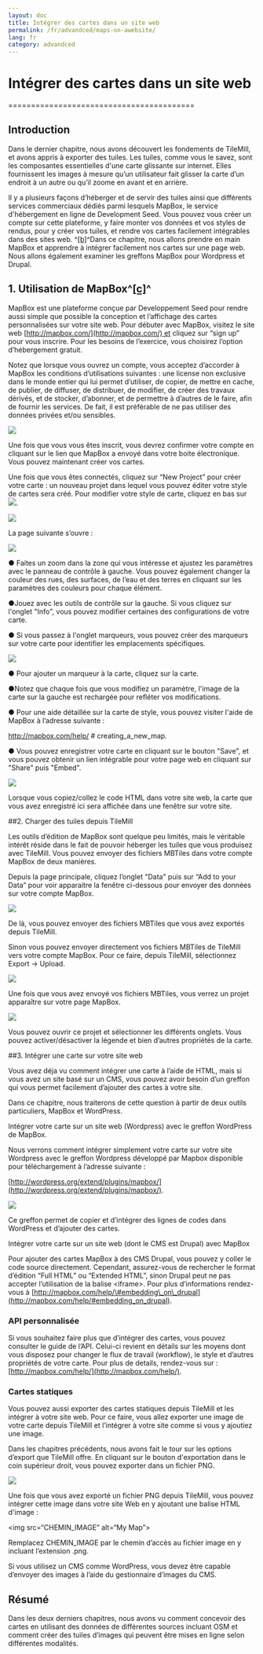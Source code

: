 ```yaml
---
layout: doc
title: Intégrer des cartes dans un site web
permalink: /fr/advandced/maps-on-awebsite/
lang: fr
category: advandced
---
```



# Intégrer des cartes dans un site web
=========================================

## Introduction

Dans le dernier chapitre, nous avons découvert les fondements de
TileMill, et avons appris à exporter des tuiles. Les tuiles, comme vous
le savez, sont les composantes essentielles d'une carte glissante sur
internet. Elles fournissent les images à mesure qu’un utilisateur fait
glisser la carte d’un endroit à un autre ou qu’il zoome en avant et en
arrière.

Il y a plusieurs façons d’héberger et de servir des tuiles ainsi que
différents services commerciaux dédiés parmi lesquels MapBox, le service
d'hébergement en ligne de Development Seed. Vous pouvez vous créer un
compte sur cette plateforme, y faire monter vos données et vos styles de
rendus, pour y créer vos tuiles, et rendre vos cartes facilement
intégrables dans des sites web. ^[[b]](#cmnt2)^Dans ce chapitre, nous
allons prendre en main MapBox et apprendre à intégrer facilement nos
cartes sur une page web. Nous allons également examiner les greffons
MapBox pour Wordpress et Drupal.

## 1. Utilisation de MapBox^[[c]](#cmnt3)^

MapBox est une plateforme conçue par Developpement Seed pour rendre
aussi simple que possible la conception et l’affichage des cartes
personnalisées sur votre site web. Pour débuter avec MapBox, visitez le
site web [http://mapbox.com/](http://mapbox.com/) et cliquez sur “sign
up” pour vous inscrire. Pour les besoins de l’exercice, vous choisirez
l’option d’hébergement gratuit.

Notez que lorsque vous ouvrez un compte, vous acceptez d’accorder à
MapBox les conditions d’utilisations suivantes : une license non
exclusive dans le monde entier qui lui permet d’utiliser, de copier, de
mettre en cache, de publier, de diffuser, de distribuer, de modifier, de
créer des travaux dérivés, et de stocker, d’abonner, et de permettre à
d’autres de le faire, afin de fournir les services. De fait, il est
préférable de ne pas utiliser des données privées et/ou sensibles.

![](/images/fr/0400-12-30-putting-maps-on-a-website/image05.png)

Une fois que vous vous êtes inscrit, vous devrez confirmer votre compte
en cliquant sur le lien que MapBox a envoyé dans votre boite
électronique. Vous pouvez maintenant créer vos cartes.

Une fois que vous êtes connectés, cliquez sur “New Project” pour créer
votre carte : un nouveau projet dans lequel vous pouvez éditer votre
style de cartes sera créé. Pour modifier votre style de carte, cliquez
en bas sur ![](/images/fr/0400-12-30-putting-maps-on-a-website/image04.png).

![](/images/fr/0400-12-30-putting-maps-on-a-website/image02.png)

La page suivante s’ouvre :

![](/images/fr/0400-12-30-putting-maps-on-a-website/image09.png)

● Faites un zoom dans la zone qui vous intéresse et ajustez les
paramètres avec le panneau de contrôle à gauche. Vous pouvez également
changer la couleur des rues, des surfaces, de l’eau et des terres en
cliquant sur les paramètres des couleurs pour chaque élément.

●Jouez avec les outils de contrôle sur la gauche. Si vous cliquez sur
l'onglet "Info", vous pouvez modifier certaines des configurations de
votre carte.

● Si vous passez à l'onglet marqueurs, vous pouvez créer des marqueurs
sur votre carte pour identifier les emplacements spécifiques.

![](/images/fr/0400-12-30-putting-maps-on-a-website/image08.png)

● Pour ajouter un marqueur à la carte, cliquez sur la carte.

●Notez que chaque fois que vous modifiez un paramètre, l'image de la
carte sur la gauche est rechargée pour refléter vos modifications.

● Pour une aide détaillée sur la carte de style, vous pouvez visiter
l'aide de MapBox à l’adresse suivante :

http://mapbox.com/help/ \# creating\_a\_new\_map.

● Vous pouvez enregistrer votre carte en cliquant sur le bouton "Save",
et vous pouvez obtenir un lien intégrable pour votre page web en
cliquant sur "Share" puis "Embed".

![](/images/fr/0400-12-30-putting-maps-on-a-website/image00.png)

Lorsque vous copiez/collez le code HTML dans votre site web, la carte
que vous avez enregistré ici sera affichée dans une fenêtre sur votre
site.

##​2. Charger des tuiles depuis TileMill

Les outils d’édition de MapBox sont quelque peu limités, mais le
véritable intérêt réside dans le fait de pouvoir héberger les tuiles que
vous produisez avec TileMill. Vous pouvez envoyer des fichiers MBTiles
dans votre compte MapBox de deux manières.

Depuis la page principale, cliquez l’onglet "Data" puis sur “Add to your
Data” pour voir apparaitre la fenêtre ci-dessous pour envoyer des
données sur votre compte MapBox.

![](/images/fr/0400-12-30-putting-maps-on-a-website/image01.png)

De là, vous pouvez envoyer des fichiers MBTiles que vous avez exportés
depuis TileMill.

Sinon vous pouvez envoyer directement vos fichiers MBTiles de TileMill
vers votre compte MapBox. Pour ce faire, depuis TileMill, sélectionnez
Export -\> Upload.

![](/images/fr/0400-12-30-putting-maps-on-a-website/image03.png)

Une fois que vous avez envoyé vos fichiers MBTiles, vous verrez un
projet apparaître sur votre page MapBox.

![](/images/fr/0400-12-30-putting-maps-on-a-website/image10.png)

Vous pouvez ouvrir ce projet et sélectionner les différents onglets.
Vous pouvez activer/désactiver la légende et bien d’autres propriétés de
la carte.

##​3. Intégrer une carte sur votre site web

Vous avez déja vu comment intégrer une carte à l’aide de HTML, mais si
vous avez un site basé sur un CMS, vous pouvez avoir besoin d’un greffon
qui vous permet facilement d’ajouter des cartes à votre site.

Dans ce chapitre, nous traiterons de cette question à partir de deux
outils particuliers, MapBox et WordPress.

Intégrer votre carte sur un site web (Wordpress) avec le greffon
WordPress de MapBox.

Nous verrons comment intégrer simplement votre carte sur votre site
Wordpress avec le greffon Wordpress développé par Mapbox disponible pour
téléchargement à l’adresse suivante :

[http://wordpress.org/extend/plugins/mapbox/](http://wordpress.org/extend/plugins/mapbox/).

![](/images/fr/0400-12-30-putting-maps-on-a-website/image06.png)

Ce greffon permet de copier et d’intégrer des lignes de codes dans
WordPress et d’ajouter des cartes.

Intégrer votre carte sur un site web (dont le CMS est Drupal) avec
MapBox

Pour ajouter des cartes MapBox à des CMS Drupal, vous pouvez y coller le
code source directement. Cependant, assurez-vous de rechercher le format
d’édition “Full HTML” ou “Extended HTML”, sinon Drupal peut ne pas
accepter l’utilisation de la balise \<iframe\>. Pour plus d’informations
rendez-vous à
[http://mapbox.com/help/\#embedding\_on\_drupal](http://mapbox.com/help/#embedding_on_drupal).

### API personnalisée

Si vous souhaitez faire plus que d’intégrer des cartes, vous pouvez
consulter le guide de l’API. Celui-ci revient en détails sur les moyens
dont vous disposez pour changer le flux de travail (workflow), le style
et d’autres propriétés de votre carte. Pour plus de details, rendez-vous
sur : [http://mapbox.com/help/](http://mapbox.com/help/).

### Cartes statiques

Vous pouvez aussi exporter des cartes statiques depuis TileMill et les
intégrer à votre site web. Pour ce faire, vous allez exporter une image
de votre carte depuis TileMill et l’intégrer à votre site comme si vous
y ajoutiez une image.

Dans les chapitres précédents, nous avons fait le tour sur les options
d’export que TileMill offre. En cliquant sur le bouton d'exportation
dans le coin supérieur droit, vous pouvez exporter dans un fichier PNG.

![](/images/fr/0400-12-30-putting-maps-on-a-website/image07.png)

Une fois que vous avez exporté un fichier PNG depuis TileMill, vous
pouvez intégrer cette image dans votre site Web en y ajoutant une balise
HTML d'image :

\<img src=“CHEMIN\_IMAGE” alt=“My Map”\>

Remplacez CHEMIN\_IMAGE par le chemin d’accès au fichier image en y
incluant l’extension .png.

Si vous utilisez un CMS comme WordPress, vous devez être capable
d’envoyer des images à l’aide du gestionnaire d’images du CMS.

## Résumé

Dans les deux derniers chapitres, nous avons vu comment concevoir des
cartes en utilisant des données de différentes sources incluant OSM et
comment créer des tuiles d’images qui peuvent être mises en ligne selon
différentes modalités.

